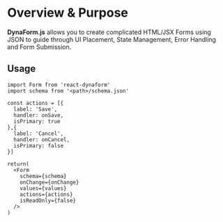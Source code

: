 # Overview & Purpose

**DynaForm.js** allows you to create complicated HTML/JSX Forms using JSON to guide through UI Placement, State Management, Error Handling and Form Submission.


## Usage
```JSX
import Form from 'react-dynaform'
import schema from '<path>/schema.json'

const actions = [{
  label: 'Save',
  handler: onSave,
  isPrimary: true
},{
  label: 'Cancel',
  handler: onCancel,
  isPrimary: false
}]

return(
  <Form 
    schema={schema}
    onChange={onChange}
    values={values}
    actions={actions}
    isReadOnly={false}
  />
)
```